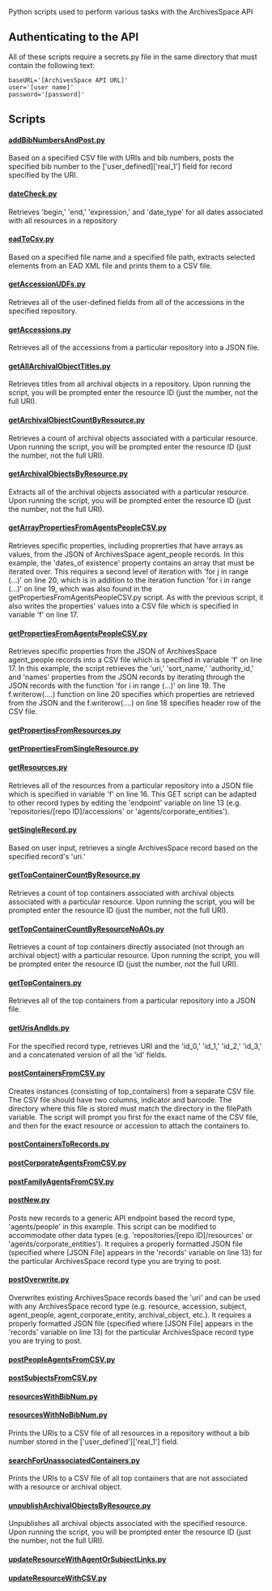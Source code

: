 Python scripts used to perform various tasks with the ArchivesSpace API

## Authenticating to the API

All of these scripts require a secrets.py file in the same directory that must contain the following text:

	baseURL='[ArchivesSpace API URL]'
	user='[user name]'
	password='[password]'

## Scripts

#### [addBibNumbersAndPost.py](/addBibNumbersAndPost.py)
Based on a specified CSV file with URIs and bib numbers, posts the specified bib number to the ['user_defined]['real_1'] field for record specified by the URI.

#### [dateCheck.py](/dateCheck.py)
Retrieves 'begin,' 'end,' 'expression,' and 'date_type' for all dates associated with all resources in a repository

#### [eadToCsv.py](/eadToCsv.py)
Based on a specified file name and a specified file path, extracts selected elements from an EAD XML file and prints them to a CSV file.

#### [getAccessionUDFs.py](/getAccessionUDFs.py)
Retrieves all of the user-defined fields from all of the accessions in the specified repository.

#### [getAccessions.py](/getAccessions.py)
Retrieves all of the accessions from a particular repository into a JSON file.

#### [getAllArchivalObjectTitles.py](/getAllArchivalObjectTitles.py)
Retrieves titles from all archival objects in a repository. Upon running the script, you will be prompted enter the resource ID (just the number, not the full URI).

#### [getArchivalObjectCountByResource.py](/getArchivalObjectCountByResource.py)
Retrieves a count of archival objects associated with a particular resource. Upon running the script, you will be prompted enter the resource ID (just the number, not the full URI).

#### [getArchivalObjectsByResource.py](/getArchivalObjectsByResource.py)
Extracts all of the archival objects associated with a particular resource. Upon running the script, you will be prompted enter the resource ID (just the number, not the full URI).

#### [getArrayPropertiesFromAgentsPeopleCSV.py](/getArrayPropertiesFromAgentsPeopleCSV.py)
Retrieves specific properties, including proprerties that have arrays as values, from the JSON of ArchivesSpace agent_people records. In this example, the 'dates_of existence' property contains an array that must be iterated over. This requires a second level of iteration with 'for j in range (...)' on line 20, which is in addition to the iteration function 'for i in range (...)' on line 19, which was also found in the getPropertiesFromAgentsPeopleCSV.py script. As with the previous script, it also writes the properties' values into a CSV file which is specified in variable 'f' on line 17.

#### [getPropertiesFromAgentsPeopleCSV.py](/getPropertiesFromAgentsPeopleCSV.py)
Retrieves specific properties from the JSON of ArchivesSpace agent_people records into a CSV file which is specified in variable 'f' on line 17. In this example, the script retrieves the 'uri,' 'sort_name,' 'authority_id,' and 'names' properties from the JSON records by iterating through the JSON records with the function 'for i in range (...)' on line 19. The f.writerow(....) function on line 20 specifies which properties are retrieved from the JSON and the f.writerow(....) on line 18 specifies header row of the CSV file.  

#### [getPropertiesFromResources.py](/getPropertiesFromResources.py)

#### [getPropertiesFromSingleResource.py](/getPropertiesFromSingleResource.py)

#### [getResources.py](/getResources.py)
Retrieves all of the resources from a particular repository into a JSON file which is specified in variable 'f' on line 16. This GET script can be adapted to other record types by editing the 'endpoint' variable on line 13 (e.g. 'repositories/[repo ID]/accessions' or 'agents/corporate_entities').

#### [getSingleRecord.py](/getSingleRecord.py)
Based on user input, retrieves a single ArchivesSpace record based on the specified record's 'uri.'

#### [getTopContainerCountByResource.py](/getTopContainerCountByResource.py)
Retrieves a count of top containers associated with archival objects associated with a particular resource. Upon running the script, you will be prompted enter the resource ID (just the number, not the full URI).

#### [getTopContainerCountByResourceNoAOs.py](/getTopContainerCountByResourceNoAOs.py)
Retrieves a count of top containers directly associated (not through an archival object) with a particular resource. Upon running the script, you will be prompted enter the resource ID (just the number, not the full URI).

#### [getTopContainers.py](/getTopContainers.py)
Retrieves all of the top containers from a particular repository into a JSON file.

#### [getUrisAndIds.py](getUrisAndIds.py)
For the specified record type, retrieves URI and the 'id_0,' 'id_1,' 'id_2,' 'id_3,' and a concatenated version of all the 'id' fields.

#### [postContainersFromCSV.py](/postContainersFromCSV.py)
Creates instances (consisting of top_containers) from a separate CSV file. The CSV file should have two columns, indicator and barcode. The directory where this file is stored must match the directory in the filePath variable. The script will prompt you first for the exact name of the CSV file, and then for the exact resource or accession to attach the containers to.

#### [postContainersToRecords.py](/postContainersToRecords.py)

#### [postCorporateAgentsFromCSV.py](/postCorporateAgentsFromCSV.py)

#### [postFamilyAgentsFromCSV.py](/postFamilyAgentsFromCSV.py)

#### [postNew.py](/postNew.py)
Posts new records to a generic API endpoint based the record type, 'agents/people' in this example. This script can be modified to accommodate other data types (e.g. 'repositories/[repo ID]/resources' or 'agents/corporate_entities'). It requires a properly formatted JSON file (specified where [JSON File] appears in the 'records' variable on line 13) for the particular ArchivesSpace record type you are trying to post.  

#### [postOverwrite.py](/postOverwrite.py)
Overwrites existing ArchivesSpace records based the 'uri' and can be used with any ArchivesSpace record type (e.g. resource, accession, subject, agent_people, agent_corporate_entity, archival_object, etc.). It requires a properly formatted JSON file (specified where [JSON File] appears in the 'records' variable on line 13) for the particular ArchivesSpace record type you are trying to post.

#### [postPeopleAgentsFromCSV.py](/postPeopleAgentsFromCSV.py)

#### [postSubjectsFromCSV.py](/postSubjectsFromCSV.py)

#### [resourcesWithBibNum.py](/resourcesWithBibNum.py)

#### [resourcesWithNoBibNum.py](/resourcesWithNoBibNum.py)
Prints the URIs to a CSV file of all resources in a repository without a bib number stored in the ['user_defined']['real_1'] field.

#### [searchForUnassociatedContainers.py](/searchForUnassociatedContainers.py)
Prints the URIs to a CSV file of all top containers that are not associated with a resource or archival object.

#### [unpublishArchivalObjectsByResource.py](/unpublishArchivalObjectsByResource.py)
Unpublishes all archival objects associated with the specified resource. Upon running the script, you will be prompted enter the resource ID (just the number, not the full URI).

#### [updateResourceWithAgentOrSubjectLinks.py](/updateResourceWithAgentOrSubjectLinks.py)

#### [updateResourceWithCSV.py](/updateResourceWithCSV.py)
